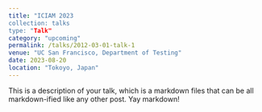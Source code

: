 ```yaml
---
title: "ICIAM 2023
collection: talks
type: "Talk"
category: "upcoming"
permalink: /talks/2012-03-01-talk-1
venue: "UC San Francisco, Department of Testing"
date: 2023-08-20
location: "Tokoyo, Japan"
---
```


This is a description of your talk, which is a markdown files that can be all markdown-ified like any other post. Yay markdown!
